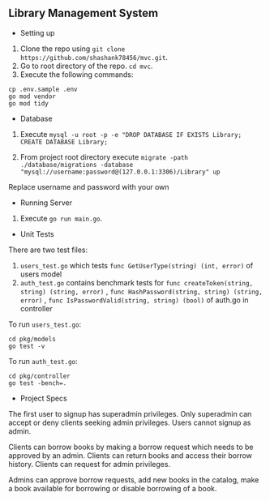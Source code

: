 ## Library Management System

- Setting up

1. Clone the repo using `git clone https://github.com/shashank78456/mvc.git`.
2. Go to root directory of the repo. `cd mvc`.
3. Execute the following commands:
```
cp .env.sample .env
go mod vendor
go mod tidy
```

- Database

1. Execute `mysql -u root -p -e "DROP DATABASE IF EXISTS Library; CREATE DATABASE Library;`

2. From project root directory execute `migrate -path ./database/migrations -database "mysql://username:password@(127.0.0.1:3306)/Library" up`

Replace username and password with your own

- Running Server

1. Execute `go run main.go`.

- Unit Tests

There are two test files:
1. `users_test.go` which tests `func GetUserType(string) (int, error)` of users model
2. `auth_test.go` contains benchmark tests for `func createToken(string, string) (string, error)` , `func HashPassword(string, string) (string, error)` , `func IsPasswordValid(string, string) (bool)` of auth.go in controller

To run `users_test.go`:
```
cd pkg/models
go test -v
```

To run `auth_test.go`: 
```
cd pkg/controller
go test -bench=.
```
- Project Specs

The first user to signup has superadmin privileges.
Only superadmin can accept or deny clients seeking admin privileges.
Users cannot signup as admin.

Clients can borrow books by making a borrow request which needs to be approved by an admin.
Clients can return books and access their borrow history. Clients can request for admin privileges.

Admins can approve borrow requests, add new books in the catalog, make a book available for borrowing or disable borrowing of a book. 
